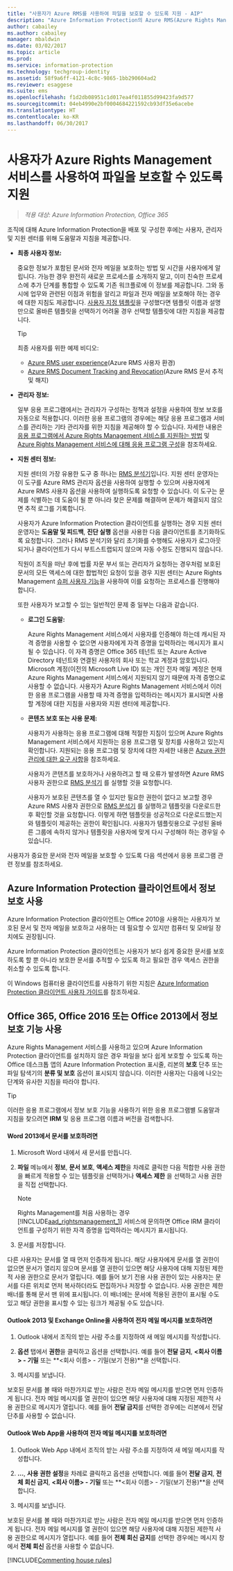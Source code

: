 ```yaml
---
title: "사용자가 Azure RMS를 사용하여 파일을 보호할 수 있도록 지원 - AIP"
description: "Azure Information Protection의 Azure RMS(Azure Rights Management)Rights Management 서비스를 배포 및 구성한 후 사용자, 관리자 및 지원 센터에 지침을 제공할 때 도움이 되는 정보를 제공합니다."
author: cabailey
ms.author: cabailey
manager: mbaldwin
ms.date: 03/02/2017
ms.topic: article
ms.prod: 
ms.service: information-protection
ms.technology: techgroup-identity
ms.assetid: 58f9a6ff-4121-4c8c-9865-1bb290604ad2
ms.reviewer: esaggese
ms.suite: ems
ms.openlocfilehash: f1d2db08951c1d017ea4f011855d99423fa9d577
ms.sourcegitcommit: 04eb4990e2bf0004684221592cb93df35e6acebe
ms.translationtype: HT
ms.contentlocale: ko-KR
ms.lasthandoff: 06/30/2017
---
```

# <a name="helping-users-to-protect-files-by-using-the-azure-rights-management-service"></a>사용자가 Azure Rights Management 서비스를 사용하여 파일을 보호할 수 있도록 지원

>*적용 대상: Azure Information Protection, Office 365*

조직에 대해 Azure Information Protection을 배포 및 구성한 후에는 사용자, 관리자 및 지원 센터를 위해 도움말과 지침을 제공합니다.

-   **최종 사용자 정보:**

    중요한 정보가 포함된 문서와 전자 메일을 보호하는 방법 및 시간을 사용자에게 알립니다. 가능한 경우 완전히 새로운 프로세스를 소개하지 말고, 이미 친숙한 프로세스에 추가 단계를 통합할 수 있도록 기존 워크플로에 이 정보를 제공합니다. 그와 동시에 업무와 관련된 이점과 위험을 알리고 파일과 전자 메일을 보호해야 하는 경우에 대한 지침도 제공합니다. [사용자 지정 템플릿](configure-custom-templates.md)을 구성했다면 템플릿 이름과 설명만으로 올바른 템플릿을 선택하기 어려울 경우 선택할 템플릿에 대한 지침을 제공합니다.

    > [!TIP]
    > 최종 사용자를 위한 예제 비디오:
    >
    > -   [Azure RMS user experience](http://channel9.msdn.com/Series/Information-Protection/Azure-RMS-user-experience)(Azure RMS 사용자 환경)
    > -   [Azure RMS Document Tracking and Revocation](http://channel9.msdn.com/Series/Information-Protection/Azure-RMS-Document-Tracking-and-Revocation)(Azure RMS 문서 추적 및 해지)

-   **관리자 정보:**

    일부 응용 프로그램에서는 관리자가 구성하는 정책과 설정을 사용하여 정보 보호를 자동으로 적용합니다. 이러한 응용 프로그램의 경우에는 해당 응용 프로그램과 서비스를 관리하는 기타 관리자를 위한 지침을 제공해야 할 수 있습니다. 자세한 내용은 [응용 프로그램에서 Azure Rights Management 서비스를 지원하는 방법](../understand-explore/applications-support.md) 및 [Azure Rights Management 서비스에 대해 응용 프로그램 구성](configure-applications.md)을 참조하세요.

-   **지원 센터 정보:**

    지원 센터의 가장 유용한 도구 중 하나는 [RMS 분석기](https://www.microsoft.com/en-us/download/details.aspx?id=46437)입니다. 지원 센터 운영자는 이 도구를 Azure RMS 관리자 옵션을 사용하여 실행할 수 있으며 사용자에게 Azure RMS 사용자 옵션을 사용하여 실행하도록 요청할 수 있습니다. 이 도구는 문제를 식별하는 데 도움이 될 뿐 아니라 찾은 문제를 해결하며 문제가 해결되지 않으면 추적 로그를 기록합니다.
    
    사용자가 Azure Information Protection 클라이언트를 실행하는 경우 지원 센터 운영자는 **도움말 및 피드백**, **진단 실행** 옵션을 사용한 다음 클라이언트를 초기화하도록 요청합니다. 그러나 RMS 분석기와 달리 초기화를 수행해도 사용자가 로그아웃되거나 클라이언트가 다시 부트스트랩되지 않으며 자동 수정도 진행되지 않습니다.

    직원이 조직을 떠난 후에 법률 자문 부서 또는 관리자가 요청하는 경우처럼 보호된 문서의 모든 액세스에 대한 합법적인 요청이 있을 경우 지원 센터는 Azure Rights Management [슈퍼 사용자 기능](configure-super-users.md)을 사용하여 이를 요청하는 프로세스를 진행해야 합니다.

    또한 사용자가 보고할 수 있는 일반적인 문제 중 일부는 다음과 같습니다.

    -   **로그인 도움말:**

        Azure Rights Management 서비스에서 사용자를 인증해야 하는데 캐시된 자격 증명을 사용할 수 없으면 사용자에게 자격 증명을 입력하라는 메시지가 표시될 수 있습니다. 이 자격 증명은 Office 365 테넌트 또는 Azure Active Directory 테넌트와 연결된 사용자의 회사 또는 학교 계정과 암호입니다. Microsoft 계정(이전의 Microsoft Live ID) 또는 개인 전자 메일 계정은 현재 Azure Rights Management 서비스에서 지원되지 않기 때문에 자격 증명으로 사용할 수 없습니다. 사용자가 Azure Rights Management 서비스에서 이러한 응용 프로그램을 사용할 때 자격 증명을 입력하라는 메시지가 표시되면 사용할 계정에 대한 지침을 사용자와 지원 센터에 제공합니다.

    -   **콘텐츠 보호 또는 사용 문제:**

        사용자가 사용하는 응용 프로그램에 대해 적절한 지침이 있으며 Azure Rights Management 서비스에서 지원하는 응용 프로그램 및 장치를 사용하고 있는지 확인합니다. 지원되는 응용 프로그램 및 장치에 대한 자세한 내용은 [Azure 권한 관리에 대한 요구 사항](../get-started/requirements-azure-rms.md)을 참조하세요.

        사용자가 콘텐츠를 보호하거나 사용하려고 할 때 오류가 발생하면 Azure RMS 사용자 권한으로 [RMS 분석기](https://www.microsoft.com/en-us/download/details.aspx?id=46437) 를 실행할 것을 요청합니다.

        사용자가 보호된 콘텐츠를 열 수 있지만 필요한 권한이 없다고 보고할 경우 Azure RMS 사용자 권한으로 [RMS 분석기](https://www.microsoft.com/en-us/download/details.aspx?id=46437) 를 실행하고 템플릿을 다운로드한 후 확인할 것을 요청합니다. 이렇게 하면 템플릿을 성공적으로 다운로드했는지와 템플릿이 제공하는 권한이 확인됩니다. 사용자가 템플릿용으로 구성된 올바른 그룹에 속하지 않거나 템플릿을 사용자에 맞게 다시 구성해야 하는 경우일 수 있습니다.

사용자가 중요한 문서와 전자 메일을 보호할 수 있도록 다음 섹션에서 응용 프로그램 관련 정보를 참조하세요.

## <a name="using-information-protection-with-the-azure-information-protection-client"></a>Azure Information Protection 클라이언트에서 정보 보호 사용
Azure Information Protection 클라이언트는 Office 2010을 사용하는 사용자가 보호된 문서 및 전자 메일을 보호하고 사용하는 데 필요할 수 있지만 컴퓨터 및 모바일 장치에도 권장됩니다.

Azure Information Protection 클라이언트는 사용자가 보다 쉽게 중요한 문서를 보호하도록 할 뿐 아니라 보호한 문서를 추적할 수 있도록 하고 필요한 경우 액세스 권한을 취소할 수 있도록 합니다.

이 Windows 컴퓨터용 클라이언트를 사용하기 위한 지침은 [Azure Information Protection 클라이언트 사용자 가이드](../rms-client/client-user-guide.md)를 참조하세요.


## <a name="using-information-protection-with-office-365-office-2016-or-office-2013"></a>Office 365, Office 2016 또는 Office 2013에서 정보 보호 기능 사용
Azure Rights Management 서비스를 사용하고 있으며 Azure Information Protection 클라이언트를 설치하지 않은 경우 파일을 보다 쉽게 보호할 수 있도록 하는 Office 데스크톱 앱의 Azure Information Protection 표시줄, 리본의 **보호** 단추 또는 파일 탐색기의 **분류 및 보호** 옵션이 표시되지 않습니다. 이러한 사용자는 다음에 나오는 단계와 유사한 지침을 따라야 합니다.

> [!TIP]
> 이러한 응용 프로그램에서 정보 보호 기능을 사용하기 위한 응용 프로그램별 도움말과 지침을 찾으려면 **IRM** 및 응용 프로그램 이름과 버전을 검색합니다.

#### <a name="to-protect-a-document-in-word-2013"></a>Word 2013에서 문서를 보호하려면

1.  Microsoft Word 내에서 새 문서를 만듭니다.

2.  **파일** 메뉴에서 **정보**, **문서 보호**, **액세스 제한**을 차례로 클릭한 다음 적합한 사용 권한을 빠르게 적용할 수 있는 템플릿을 선택하거나 **액세스 제한** 을 선택하고 사용 권한을 직접 선택합니다.

    > [!NOTE]
    > Rights Management를 처음 사용하는 경우 [!INCLUDE[aad_rightsmanagement_1](../includes/aad_rightsmanagement_1_md.md)] 서비스에 문의하면 Office IRM 클라이언트를 구성하기 위한 자격 증명을 입력하라는 메시지가 표시됩니다.

3.  문서를 저장합니다.

다른 사용자는 문서를 열 때 먼저 인증하게 됩니다. 해당 사용자에게 문서를 열 권한이 없으면 문서가 열리지 않으며 문서를 열 권한이 있으면 해당 사용자에 대해 지정된 제한적 사용 권한으로 문서가 열립니다. 예를 들어 보기 전용 사용 권한이 있는 사용자는 문서를 다른 위치로 먼저 복사하더라도 편집하거나 저장할 수 없습니다. 사용 권한은 제한 배너를 통해 문서 맨 위에 표시됩니다. 이 배너에는 문서에 적용된 권한이 표시될 수도 있고 해당 권한을 표시할 수 있는 링크가 제공될 수도 있습니다.

#### <a name="to-protect-an-email-message-using-outlook-2013-and-exchange-online"></a>Outlook 2013 및 Exchange Online을 사용하여 전자 메일 메시지를 보호하려면

1.  Outlook 내에서 조직의 받는 사람 주소를 지정하여 새 메일 메시지를 작성합니다.

2.  **옵션** 탭에서 **권한**을 클릭하고 옵션을 선택합니다. 예를 들어 **전달 금지**, **&lt;회사 이름&gt; - 기밀** 또는 **&lt;회사 이름&gt; - 기밀(보기 전용)**을 선택합니다.

3.  메시지를 보냅니다.

보호된 문서를 볼 때와 마찬가지로 받는 사람은 전자 메일 메시지를 받으면 먼저 인증하게 됩니다. 전자 메일 메시지를 열 권한이 있으면 해당 사용자에 대해 지정된 제한적 사용 권한으로 메시지가 열립니다. 예를 들어 **전달 금지**를 선택한 경우에는 리본에서 전달 단추를 사용할 수 없습니다.

#### <a name="to-protect-an-email-message-using-the-outlook-web-app"></a>Outlook Web App을 사용하여 전자 메일 메시지를 보호하려면

1.  Outlook Web App 내에서 조직의 받는 사람 주소를 지정하여 새 메일 메시지를 작성합니다.

2.  **…**, **사용 권한 설정**을 차례로 클릭하고 옵션을 선택합니다. 예를 들어 **전달 금지**, **전체 회신 금지**, **&lt;회사 이름&gt; - 기밀** 또는 **&lt;회사 이름&gt; - 기밀(보기 전용)**을 선택합니다.

3.  메시지를 보냅니다.

보호된 문서를 볼 때와 마찬가지로 받는 사람은 전자 메일 메시지를 받으면 먼저 인증하게 됩니다. 전자 메일 메시지를 열 권한이 있으면 해당 사용자에 대해 지정된 제한적 사용 권한으로 메시지가 열립니다. 예를 들어 **전체 회신 금지**를 선택한 경우에는 메시지 창에서 **전체 회신** 옵션을 사용할 수 없습니다.

[!INCLUDE[Commenting house rules](../includes/houserules.md)]

